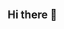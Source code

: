 ## Hi there 👋

<!--
**praveenmotrige06/praveenmotrige06*<h3 align="center">A passionate frontend developer from India</h3>

<h3 align="left">Connect with me:</h3>
<p align="left">
</p>
* is a ✨ _special_ ✨ repository because its `README.md` (this file) appears on your GitHub profile.

Here are some ideas to get you started:

- 🔭 I’m currently working on ...
- 🌱 I’m currently learning ...
- 👯 I’m looking to collaborate on ...
- 🤔 I’m looking for help with ...
- 💬 Ask me about ...
- 📫 How to reach me: ...
- 😄 Pronouns: ...
- ⚡ Fun fact: ...
-->
